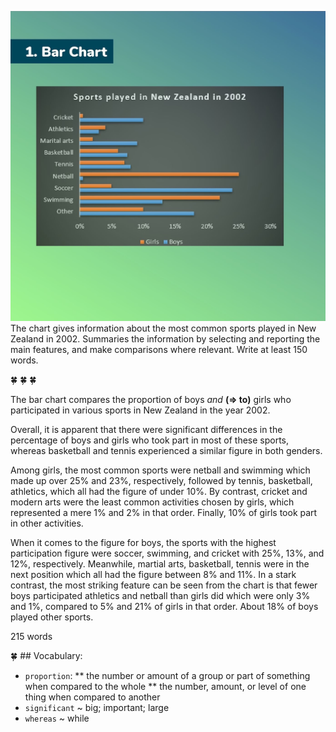 ![](https://github.com/josdoaitran/LearningEnglishEverything/blob/master/IELTS/Writing/Tasks1/SimpleBarChart.JPG)
The chart gives information about the most common sports played in New Zealand in 2002. Summaries the information by selecting and reporting the main features, and make comparisons where relevant. Write at least 150 words.

🍀 ️🍀 ️🍀

The bar chart compares the proportion of boys _and_ **(=> to)** girls who participated in various sports in New Zealand in the year 2002.

Overall, it is apparent that there were significant differences in the percentage of boys and girls who took part in most of these sports, whereas basketball and tennis experienced a similar figure in both genders.

Among girls, the most common sports were netball and swimming which made up over 25% and 23%, respectively, followed by tennis, basketball, athletics, which all had the figure of under 10%. By contrast, cricket and modern arts were the least common activities chosen by girls, which represented a mere 1% and 2% in that order. Finally, 10% of girls took part in other activities.

When it comes to the figure for boys, the sports with the highest participation figure were soccer, swimming, and cricket with 25%, 13%, and 12%, respectively. Meanwhile, martial arts, basketball, tennis were in the next position which all had the figure between 8% and 11%. In a stark contrast, the most striking feature can be seen from the chart is that fewer boys participated athletics and netball than girls did which were only 3% and 1%, compared to 5% and 21% of girls in that order. About 18% of boys played other sports.

215 words

🍀 ## Vocabulary:

+ `proportion`:
** the number or amount of a group or part of something when compared to the whole
** the number, amount, or level of one thing when compared to another
+ `significant` ~ big; important; large
+ `whereas` ~ while
